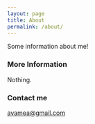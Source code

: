 ```yaml
---
layout: page
title: About
permalink: /about/
---
```


Some information about me!

### More Information

Nothing.

### Contact me

[avamea@gmail.com](mailto:avamea@gmail.com)
